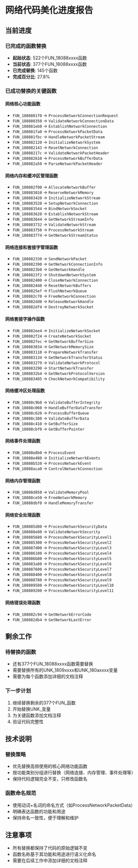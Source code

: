 # 网络代码美化进度报告

## 当前进度

### 已完成的函数替换
- **起始状态**: 522个FUN_18088xxxx函数
- **当前状态**: 377个FUN_18088xxxx函数
- **已完成替换**: 145个函数
- **完成百分比**: 27.8%

### 已成功替换的关键函数

#### 网络核心功能函数
- `FUN_1808801f0` → `ProcessNetworkConnectionRequest`
- `FUN_180880350` → `ValidateNetworkConnectionData`
- `FUN_180881eb0` → `EstablishNetworkConnection`
- `FUN_180881fa0` → `ProcessNetworkPacketData`
- `FUN_180881fbc` → `HandleNetworkPacketStream`
- `FUN_180882120` → `InitializeNetworkSystem`
- `FUN_180882143` → `ResetNetworkConnection`
- `FUN_18088217c` → `ValidateNetworkPacketHeader`
- `FUN_180882610` → `ProcessNetworkBufferData`
- `FUN_180882a50` → `ParseNetworkPacketHeader`

#### 网络内存和缓冲区管理函数
- `FUN_180882f00` → `AllocateNetworkBuffer`
- `FUN_180883010` → `ReserveNetworkMemory`
- `FUN_180883420` → `InitializeNetworkStream`
- `FUN_180883520` → `SetupNetworkConnection`
- `FUN_180883544` → `BindNetworkSocket`
- `FUN_180883620` → `EstablishNetworkStream`
- `FUN_180883644` → `GetNetworkStreamInfo`
- `FUN_180883732` → `ValidateNetworkStream`
- `FUN_180883750` → `ProcessNetworkStream`
- `FUN_180883774` → `GetNetworkStreamStatus`

#### 网络连接和套接字管理函数
- `FUN_180882330` → `SendNetworkPacket`
- `FUN_180882390` → `GetNetworkConnectionInfo`
- `FUN_1808823b0` → `GetNetworkHandle`
- `FUN_1808823f2` → `ShutdownNetworkSystem`
- `FUN_180882400` → `CloseNetworkConnection`
- `FUN_180882440` → `ResetNetworkBuffers`
- `FUN_1808825ef` → `FlushNetworkQueue`
- `FUN_180882c70` → `FreeNetworkConnection`
- `FUN_180882dd0` → `ReleaseNetworkHandle`
- `FUN_180882df4` → `DestroyNetworkSocket`

#### 网络套接字操作函数
- `FUN_180882ee4` → `InitializeNetworkSocket`
- `FUN_180882f24` → `CreateNetworkSocket`
- `FUN_180882fec` → `GetNetworkBufferSize`
- `FUN_180883034` → `GetNetworkMemorySize`
- `FUN_180883110` → `PrepareNetworkTransfer`
- `FUN_180883134` → `GetNetworkTransferStatus`
- `FUN_180883279` → `ValidateNetworkProtocol`
- `FUN_180883290` → `StartNetworkTransfer`
- `FUN_1808832b4` → `GetNetworkProtocolVersion`
- `FUN_180883405` → `CheckNetworkCompatibility`

#### 网络缓冲区处理函数
- `FUN_18088c9b0` → `ValidateBufferIntegrity`
- `FUN_18088c060` → `HandleBufferDataTransfer`
- `FUN_18088c620` → `ProcessBufferQueue`
- `FUN_18088c380` → `ValidateBufferData`
- `FUN_18088c410` → `GetBufferSize`
- `FUN_18088cbf0` → `GetBufferPointer`

#### 网络事件处理函数
- `FUN_18088e8b0` → `ProcessEvent`
- `FUN_18088e480` → `InitializeNetworkEvents`
- `FUN_18088b520` → `ProcessNetworkEvent`
- `FUN_18088aca0` → `ControlNetworkConnection`

#### 网络内存管理函数
- `FUN_18088d850` → `ValidateMemoryPool`
- `FUN_18088ce50` → `FreeNetworkMemory`
- `FUN_18088dbf0` → `HandleMemoryTransfer`

#### 网络安全处理函数
- `FUN_180885d80` → `ProcessNetworkSecurityData`
- `FUN_180888e80` → `ValidateNetworkSecurity`
- `FUN_180885680` → `ProcessNetworkSecurityLevel1`
- `FUN_180885300` → `ProcessNetworkSecurityLevel2`
- `FUN_180887d00` → `ProcessNetworkSecurityLevel3`
- `FUN_180886100` → `ProcessNetworkSecurityLevel4`
- `FUN_180886b80` → `ProcessNetworkSecurityLevel5`
- `FUN_180883a80` → `ProcessNetworkSecurityLevel6`
- `FUN_180887600` → `ProcessNetworkSecurityLevel7`
- `FUN_180888400` → `ProcessNetworkSecurityLevel8`
- `FUN_180888780` → `ProcessNetworkSecurityLevel9`
- `FUN_180889580` → `ProcessNetworkSecurityLevel10`
- `FUN_180889200` → `ProcessNetworkSecurityLevel11`

#### 网络错误处理函数
- `FUN_180882c94` → `GetNetworkErrorCode`
- `FUN_180882db4` → `GetNetworkLastError`

## 剩余工作

### 待替换的函数
- 还有377个FUN_18088xxxx函数需要替换
- 需要替换所有的UNK_1809xxxx和UNK_180axxxx变量
- 需要为每个函数添加详细的文档注释

### 下一步计划
1. 继续替换剩余的377个FUN_函数
2. 开始替换UNK_变量
3. 为关键函数添加文档注释
4. 验证代码完整性

## 技术说明

### 替换策略
- 优先替换高频使用的核心网络功能函数
- 按功能类别分组进行替换（网络连接、内存管理、事件处理等）
- 保持代码逻辑完全不变，只修改函数名

### 函数命名规范
- 使用动词+名词的命名方式（如ProcessNetworkPacketData）
- 明确表达函数的功能和用途
- 保持命名一致性，便于理解和维护

## 注意事项

- 所有替换都保持了代码的原始逻辑不变
- 函数名称基于其功能和用途进行语义化命名
- 需要在后续工作中添加详细的文档注释